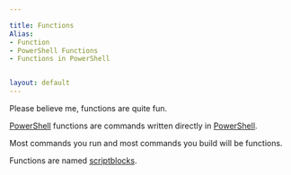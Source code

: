 ```yaml
---

title: Functions
Alias: 
- Function
- PowerShell Functions
- Functions in PowerShell


layout: default
---
```


Please believe me, functions are quite fun.

[PowerShell](/PowerShell) functions are commands written directly in [PowerShell](/PowerShell).

Most commands you run and most commands you build will be functions.

Functions are named [scriptblocks](/PowerShell/ScriptBlock).
